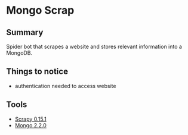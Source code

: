 Mongo Scrap
================

Summary
-------

Spider bot that scrapes a website and stores relevant information into a MongoDB.

Things to notice
----------------

*  authentication needed to access website  


Tools
----------------

*  [Scrapy 0.15.1](http://scrapy.readthedocs.org/en/latest/)  
*  [Mongo 2.2.0](http://www.mongodb.org/display/DOCS/Python+Language+Center)